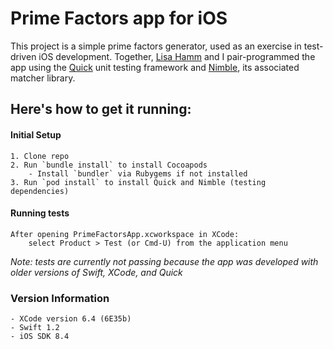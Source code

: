# Prime Factors app for iOS

This project is a simple prime factors generator, used as an exercise in 
test-driven iOS development. Together, [Lisa Hamm](http://www.lisahamm.com/)
and I pair-programmed the app using the [Quick](https://github.com/Quick/Quick)
unit testing framework and [Nimble](https://github.com/Quick/Nimble), its associated matcher library.


## Here's how to get it running:

#### Initial Setup
	1. Clone repo 
	2. Run `bundle install` to install Cocoapods
		- Install `bundler` via Rubygems if not installed
	3. Run `pod install` to install Quick and Nimble (testing dependencies)

#### Running tests
	After opening PrimeFactorsApp.xcworkspace in XCode:
		select Product > Test (or Cmd-U) from the application menu

_Note: tests are currently not passing because the app was developed with older versions of Swift, XCode, and Quick_

### Version Information
	- XCode version 6.4 (6E35b)
	- Swift 1.2
	- iOS SDK 8.4
